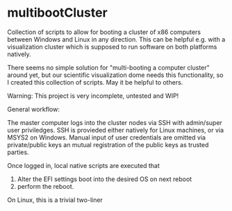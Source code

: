 # multibootCluster
Collection of scripts to allow for booting a cluster of x86 computers between Windows and Linux in any direction. This can be helpful e.g. with a visualization cluster which is supposed to run software on both platforms natively.

There seems no simple solution for "multi-booting a computer cluster" around yet, but our scientific visualization dome needs this functionality, so I created this collection of scripts. May it be helpful to others.

Warning: This project is very incomplete, untested and WIP!


General workflow:

The master computer logs into the cluster nodes via SSH with admin/super user priviledges.
SSH is provieded either natively for Linux machines, or via MSYS2 on Windows.
Manual input of user credentials are omitted via private/public keys an mutual registration of the public keys as trusted parties.

Once logged in, local native scripts are executed that 
1. Alter the EFI settings boot into the desired OS on next reboot
2. perform the reboot.

On Linux, this is a trivial two-liner
